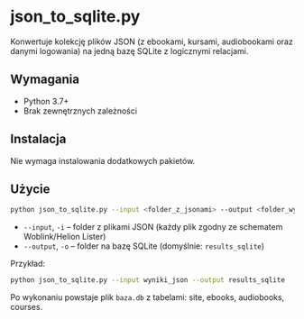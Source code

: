 # json_to_sqlite.py

Konwertuje kolekcję plików JSON (z ebookami, kursami, audiobookami oraz danymi logowania) na jedną bazę SQLite z logicznymi relacjami.

## Wymagania

- Python 3.7+
- Brak zewnętrznych zależności

## Instalacja

Nie wymaga instalowania dodatkowych pakietów.

## Użycie

```sh
python json_to_sqlite.py --input <folder_z_jsonami> --output <folder_wynikowy>
```

- `--input`, `-i` – folder z plikami JSON (każdy plik zgodny ze schematem Woblink/Helion Lister)
- `--output`, `-o` – folder na bazę SQLite (domyślnie: `results_sqlite`)

Przykład:
```sh
python json_to_sqlite.py --input wyniki_json --output results_sqlite
```

Po wykonaniu powstaje plik `baza.db` z tabelami: site, ebooks, audiobooks, courses.
